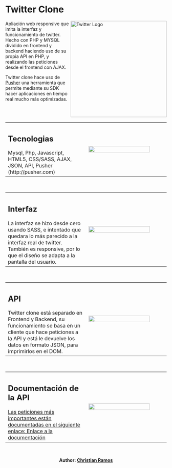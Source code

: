 # Twitter Clone

<img src="https://logos-marcas.com/wp-content/uploads/2020/04/Twitter-Logo.png" align="right"
     alt="Twitter Logo" width="300" height="auto">

Apliación web responsive que imita la interfaz y funcionamiento de twitter. Hecho con PHP y MYSQL dividido en frontend y backend haciendo uso de su propia API en PHP, y realizando las peticiones desde el frontend con AJAX. 

Twitter clone hace uso de [Pusher](http://pusher.com) una herramienta que permite mediante su SDK hacer aplicaciones en tiempo real mucho más optimizadas.

<br><br>

<table>
  <tr>
    <td><h2>Tecnologias</h2> Mysql, Php, Javascript, HTML5, CSS/SASS, AJAX, JSON, API, Pusher (http://pusher.com)</td>
    <td width="50%"><img align="left" width="90%" src="https://i.imgur.com/vm1I6tb.png"></td>     
  </tr> 
</table>

 <br>

<table>
  <tr>
    <td><h2>Interfaz</h2> La interfaz se hizo desde cero usando SASS, e intentado que quedara lo más parecido a la interfaz real de twitter. También es responsive, por lo que el diseño se adapta a la pantalla del usuario.</td>
    <td width="50%"><img align="left" width="90%" src="https://i.imgur.com/MsTr8Ki.png"></td>     
  </tr> 
</table>

 <br>

<table>
  <tr>
    <td><h2>API</h2> Twitter clone está separado en Frontend y Backend, su funcionamiento se basa en un cliente que hace peticiones a la API y está le devuelve los datos en formato JSON, para imprimirlos en el DOM.</td>
    <td width="50%"><img align="left" width="90%" src="https://i.imgur.com/3WWiuzl.png"></td>     
  </tr> 
</table>

 <br>

<table>
  <tr>
    <td><h2>Documentación de la API</h2> <a href="https://github.com/christivn/twitter-clone/tree/main/documentacion-api">Las peticiones más importantes están documentadas en el siguiente enlace: Enlace a la documentación</a></td>
    <td width="50%"><img align="left" width="90%" src="https://i.imgur.com/1ZC2wyi.png"></td>     
  </tr> 
</table>


<br>

<p align="center"><b>Author: <a href="http://christivn.es">Christian Ramos</a></b></p>
